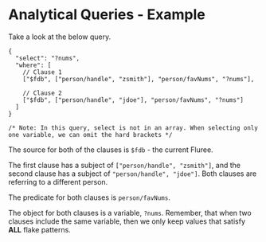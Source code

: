 # Analytical Queries - Example

Take a look at the below query.

```jsonc
{
  "select": "?nums",
  "where": [
    // Clause 1
    ["$fdb", ["person/handle", "zsmith"], "person/favNums", "?nums"],

    // Clause 2
    ["$fdb", ["person/handle", "jdoe"], "person/favNums", "?nums"]
  ]
}

/* Note: In this query, select is not in an array. When selecting only one variable, we can omit the hard brackets */
```

The source for both of the clauses is `$fdb` - the current Fluree.

The first clause has a subject of `["person/handle", "zsmith"]`, and the second clause has a subject of `"person/handle", "jdoe"]`. Both clauses are referring to a different person.

The predicate for both clauses is `person/favNums`.

The object for both clauses is a variable, `?nums`. Remember, that when two clauses include the same variable, then we only keep values that satisfy **ALL** flake patterns.
